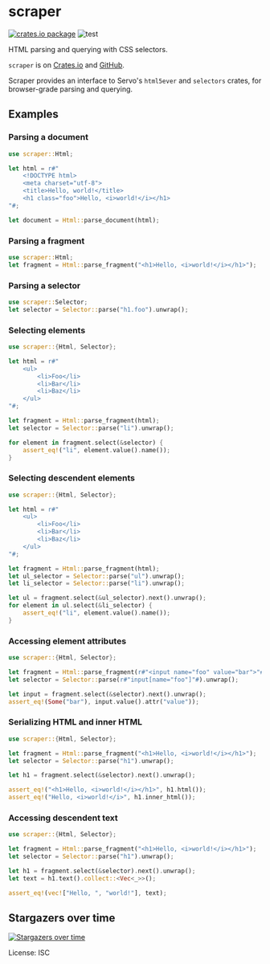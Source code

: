 # scraper

[![crates.io package](https://repology.org/badge/version-for-repo/crates_io/rust:scraper.svg)](https://repology.org/project/rust:scraper/versions)
![test](https://github.com/causal-agent/scraper/actions/workflows/test.yml/badge.svg)

HTML parsing and querying with CSS selectors.

`scraper` is on [Crates.io][crate] and [GitHub][github].

[crate]: https://crates.io/crates/scraper
[github]: https://github.com/programble/scraper

Scraper provides an interface to Servo's `html5ever` and `selectors` crates, for browser-grade
parsing and querying.

## Examples

### Parsing a document

```rust
use scraper::Html;

let html = r#"
    <!DOCTYPE html>
    <meta charset="utf-8">
    <title>Hello, world!</title>
    <h1 class="foo">Hello, <i>world!</i></h1>
"#;

let document = Html::parse_document(html);
```

### Parsing a fragment

```rust
use scraper::Html;
let fragment = Html::parse_fragment("<h1>Hello, <i>world!</i></h1>");
```

### Parsing a selector

```rust
use scraper::Selector;
let selector = Selector::parse("h1.foo").unwrap();
```

### Selecting elements

```rust
use scraper::{Html, Selector};

let html = r#"
    <ul>
        <li>Foo</li>
        <li>Bar</li>
        <li>Baz</li>
    </ul>
"#;

let fragment = Html::parse_fragment(html);
let selector = Selector::parse("li").unwrap();

for element in fragment.select(&selector) {
    assert_eq!("li", element.value().name());
}
```

### Selecting descendent elements

```rust
use scraper::{Html, Selector};

let html = r#"
    <ul>
        <li>Foo</li>
        <li>Bar</li>
        <li>Baz</li>
    </ul>
"#;

let fragment = Html::parse_fragment(html);
let ul_selector = Selector::parse("ul").unwrap();
let li_selector = Selector::parse("li").unwrap();

let ul = fragment.select(&ul_selector).next().unwrap();
for element in ul.select(&li_selector) {
    assert_eq!("li", element.value().name());
}
```

### Accessing element attributes

```rust
use scraper::{Html, Selector};

let fragment = Html::parse_fragment(r#"<input name="foo" value="bar">"#);
let selector = Selector::parse(r#"input[name="foo"]"#).unwrap();

let input = fragment.select(&selector).next().unwrap();
assert_eq!(Some("bar"), input.value().attr("value"));
```

### Serializing HTML and inner HTML

```rust
use scraper::{Html, Selector};

let fragment = Html::parse_fragment("<h1>Hello, <i>world!</i></h1>");
let selector = Selector::parse("h1").unwrap();

let h1 = fragment.select(&selector).next().unwrap();

assert_eq!("<h1>Hello, <i>world!</i></h1>", h1.html());
assert_eq!("Hello, <i>world!</i>", h1.inner_html());
```

### Accessing descendent text

```rust
use scraper::{Html, Selector};

let fragment = Html::parse_fragment("<h1>Hello, <i>world!</i></h1>");
let selector = Selector::parse("h1").unwrap();

let h1 = fragment.select(&selector).next().unwrap();
let text = h1.text().collect::<Vec<_>>();

assert_eq!(vec!["Hello, ", "world!"], text);
```

## Stargazers over time

[![Stargazers over time](https://starchart.cc/causal-agent/scraper.svg)](https://starchart.cc/causal-agent/scraper)

License: ISC